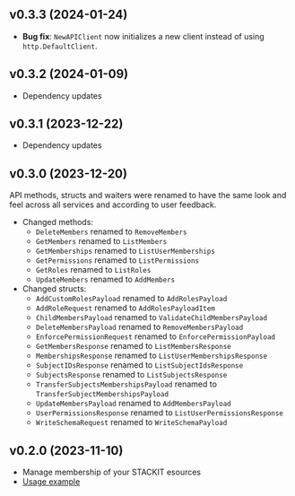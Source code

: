 ## v0.3.3 (2024-01-24)

- **Bug fix**: `NewAPIClient` now initializes a new client instead of using `http.DefaultClient`.

## v0.3.2 (2024-01-09)

- Dependency updates

## v0.3.1 (2023-12-22)

- Dependency updates

## v0.3.0 (2023-12-20)

API methods, structs and waiters were renamed to have the same look and feel across all services and according to user feedback.

- Changed methods:
  - `DeleteMembers` renamed to `RemoveMembers`
  - `GetMembers` renamed to `ListMembers`
  - `GetMemberships` renamed to `ListUserMemberships`
  - `GetPermissions` renamed to `ListPermissions`
  - `GetRoles` renamed to `ListRoles`
  - `UpdateMembers` renamed to `AddMembers`
- Changed structs:
  - `AddCustomRolesPayload` renamed to `AddRolesPayload`
  - `AddRoleRequest` renamed to `AddRolesPayloadItem`
  - `ChildMembersPayload` renamed to `ValidateChildMembersPayload`
  - `DeleteMembersPayload` renamed to `RemoveMembersPayload`
  - `EnforcePermissionRequest` renamed to `EnforcePermissionPayload`
  - `GetMembersResponse` renamed to `ListMembersResponse`
  - `MembershipsResponse` renamed to `ListUserMembershipsResponse`
  - `SubjectIDsResponse` renamed to `ListSubjectIdsResponse`
  - `SubjectsResponse` renamed to `ListSubjectsResponse`
  - `TransferSubjectsMembershipsPayload` renamed to `TransferSubjectMembershipsPayload`
  - `UpdateMembersPayload` renamed to `AddMembersPayload`
  - `UserPermissionsResponse` renamed to `ListUserPermissionsResponse`
  - `WriteSchemaRequest` renamed to `WriteSchemaPayload`

## v0.2.0 (2023-11-10)

- Manage membership of your STACKIT esources
- [Usage example](https://github.com/stackitcloud/stackit-sdk-go/tree/main/examples/membership)
